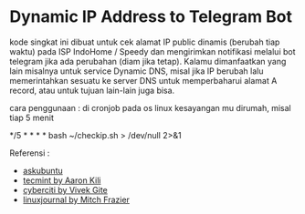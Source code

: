 # Dynamic IP Address to Telegram Bot

kode singkat ini dibuat untuk cek alamat IP public dinamis (berubah tiap waktu) pada ISP IndoHome / Speedy dan mengirimkan notifikasi melalui bot telegram jika ada perubahan (diam jika tetap). Kalamu dimanfaatkan yang lain misalnya untuk service Dynamic DNS, misal jika IP berubah lalu memerintahkan sesuatu ke server DNS untuk memperbaharui alamat A record, atau untuk tujuan lain-lain juga bisa.

cara penggunaan :
di cronjob pada os linux kesayangan mu dirumah, misal tiap 5 menit

*/5 * * * * bash ~/checkip.sh > /dev/null 2>&1

Referensi :
- [askubuntu](https://askubuntu.com/questions/95910/command-for-determining-my-public-ip)
- [tecmint by Aaron Kili](https://www.tecmint.com/find-linux-server-public-ip-address/)
- [cyberciti by Vivek Gite](https://www.cyberciti.biz/faq/how-to-find-my-public-ip-address-from-command-line-on-a-linux/)
- [linuxjournal by Mitch Frazier](https://www.linuxjournal.com/content/validating-ip-address-bash-script)
